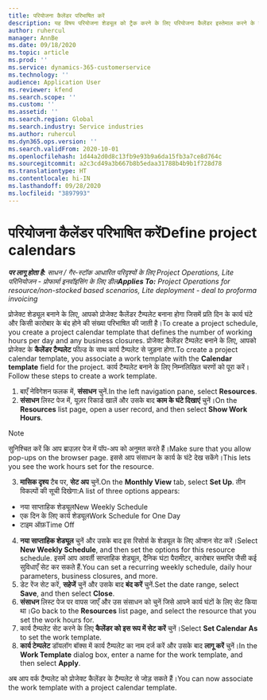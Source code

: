 ```yaml
---
title: परियोजना कैलेंडर परिभाषित करें
description: यह विषय परियोजना शेड्यूल को ट्रैक करने के लिए परियोजना कैलेंडर इस्तेमाल करने के बारे में जानकारी देता है.
author: ruhercul
manager: AnnBe
ms.date: 09/18/2020
ms.topic: article
ms.prod: ''
ms.service: dynamics-365-customerservice
ms.technology: ''
audience: Application User
ms.reviewer: kfend
ms.search.scope: ''
ms.custom: ''
ms.assetid: ''
ms.search.region: Global
ms.search.industry: Service industries
ms.author: ruhercul
ms.dyn365.ops.version: ''
ms.search.validFrom: 2020-10-01
ms.openlocfilehash: 1d44a2d0d8c13fb9e93b9a6da15fb3a7ce8d764c
ms.sourcegitcommit: a2c3cd49a3b667b8b5edaa31788b4b9b1f728d78
ms.translationtype: HT
ms.contentlocale: hi-IN
ms.lasthandoff: 09/28/2020
ms.locfileid: "3897993"
---
```

# <a name="define-project-calendars"></a><span data-ttu-id="d9c2d-103">परियोजना कैलेंडर परिभाषित करें</span><span class="sxs-lookup"><span data-stu-id="d9c2d-103">Define project calendars</span></span>

<span data-ttu-id="d9c2d-104">_**पर लागू होता है:** साधन / गैर-स्टॉक आधारित परिदृश्यों के लिए Project Operations, Lite परिनियोजन - प्रोफार्मा इनवॉइसिंग के लिए डील_</span><span class="sxs-lookup"><span data-stu-id="d9c2d-104">_**Applies To:** Project Operations for resource/non-stocked based scenarios, Lite deployment - deal to proforma invoicing_</span></span>

<span data-ttu-id="d9c2d-105">प्रोजेक्ट शेड्यूल बनाने के लिए, आपको प्रोजेक्ट कैलेंडर टैम्पलेट बनाना होगा जिसमें प्रति दिन के कार्य घंटे और किसी कारोबार के बंद होने की संख्या परिभाषित की जाती है।</span><span class="sxs-lookup"><span data-stu-id="d9c2d-105">To create a project schedule, you create a project calendar template that defines the number of working hours per day and any business closures.</span></span> <span data-ttu-id="d9c2d-106">प्रोजेक्ट कैलेंडर टैम्पलेट बनाने के लिए, आपको प्रोजेक्ट के **कैलेंडर टैम्पलेट** फील्ड के साथ कार्य टैम्पलेट से जुड़ना होगा.</span><span class="sxs-lookup"><span data-stu-id="d9c2d-106">To create a project calendar template, you associate a work template with the **Calendar template** field for the project.</span></span> <span data-ttu-id="d9c2d-107">कार्य टैम्पलेट बनाने के लिए निम्नलिखित चरणों को पूरा करें।</span><span class="sxs-lookup"><span data-stu-id="d9c2d-107">Follow these steps to create a work template.</span></span>

1. <span data-ttu-id="d9c2d-108">बाएँ नेविगेशन फलक में, **संसाधन** चुनें.</span><span class="sxs-lookup"><span data-stu-id="d9c2d-108">In the left navigation pane, select **Resources**.</span></span> 
2. <span data-ttu-id="d9c2d-109">**संसाधन** लिस्ट पेज में, यूज़र रिकार्ड खालें और उसके बाद **काम के घंटे दिखाएं** चुनें।</span><span class="sxs-lookup"><span data-stu-id="d9c2d-109">On the **Resources** list page, open a user record, and then select **Show Work Hours**.</span></span>

  > [!NOTE]
  > <span data-ttu-id="d9c2d-110">सुनिश्चित करें कि आप ब्राउज़र पेज में पॉप-अप को अनुमत करते हैं।</span><span class="sxs-lookup"><span data-stu-id="d9c2d-110">Make sure that you allow pop-ups on the browser page.</span></span> <span data-ttu-id="d9c2d-111">इससे आप संसाधन के कार्य के घंटे देख सकेंगे।</span><span class="sxs-lookup"><span data-stu-id="d9c2d-111">This lets you see the work hours set for the resource.</span></span>
  
3. <span data-ttu-id="d9c2d-112">**मासिक दृश्य** टैब पर, **सेट अप** चुनें.</span><span class="sxs-lookup"><span data-stu-id="d9c2d-112">On the **Monthly View** tab, select **Set Up**.</span></span> <span data-ttu-id="d9c2d-113">तीन विकल्पों की सूची दिखेगा:</span><span class="sxs-lookup"><span data-stu-id="d9c2d-113">A list of three options appears:</span></span> 

  - <span data-ttu-id="d9c2d-114">नया साप्ताहिक शेड्यूल</span><span class="sxs-lookup"><span data-stu-id="d9c2d-114">New Weekly Schedule</span></span>
  - <span data-ttu-id="d9c2d-115">एक दिन के लिए कार्य शेड्यूल</span><span class="sxs-lookup"><span data-stu-id="d9c2d-115">Work Schedule for One Day</span></span>
  - <span data-ttu-id="d9c2d-116">टाइम ऑफ़</span><span class="sxs-lookup"><span data-stu-id="d9c2d-116">Time Off</span></span>

4. <span data-ttu-id="d9c2d-117">**नया साप्ताहिक शेड्यूल** चुनें और उसके बाद इस रिसोर्स के शेड्यूल के लिए ऑप्शन सेट करें।</span><span class="sxs-lookup"><span data-stu-id="d9c2d-117">Select **New Weekly Schedule**, and then set the options for this resource schedule.</span></span> <span data-ttu-id="d9c2d-118">इसमें आप आवर्ती साप्ताहिक शेड्यूल, दैनिक घंटा पैरामीटर, कारोबार समाप्ति जैसी कई सुविधाएँ सेट कर सकते हैं.</span><span class="sxs-lookup"><span data-stu-id="d9c2d-118">You can set a recurring weekly schedule, daily hour parameters, business closures, and more.</span></span>
5. <span data-ttu-id="d9c2d-119">डेट रेंज सेट करें, **सहेजें** चुनें और उसके बाद **बंद करें** चुनें.</span><span class="sxs-lookup"><span data-stu-id="d9c2d-119">Set the date range, select **Save**, and then select **Close**.</span></span> 
6. <span data-ttu-id="d9c2d-120">**संसाधन** लिस्ट पेज पर वापस जाएँ और उस संसाधन को चुनें जिसे आपने कार्य घंटों के लिए सेट किया था।</span><span class="sxs-lookup"><span data-stu-id="d9c2d-120">Go back to the **Resources** list page, and select the resource that you set the work hours for.</span></span> 
7. <span data-ttu-id="d9c2d-121">कार्य टैम्पलेट सेट करने के लिए **कैलेंडर को इस रूप में सेट करें** चुनें।</span><span class="sxs-lookup"><span data-stu-id="d9c2d-121">Select **Set Calendar As** to set the work template.</span></span> 
8. <span data-ttu-id="d9c2d-122">**कार्य टेम्‍पलेट** डॉयलॉग बॉक्स में कार्य टैम्पलेट का नाम दर्ज करें और उसके बाद **लागू करें** चुनें।</span><span class="sxs-lookup"><span data-stu-id="d9c2d-122">In the **Work Template** dialog box, enter a name for the work template, and then select **Apply**.</span></span> 

<span data-ttu-id="d9c2d-123">अब आप वर्क टैम्पलेट को प्रोजेक्ट कैलेंडर के टैम्पलेट से जोड़ सकते हैं।</span><span class="sxs-lookup"><span data-stu-id="d9c2d-123">You can now associate the work template with a project calendar template.</span></span>
